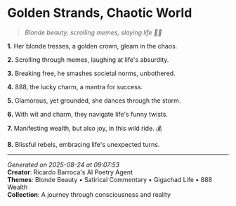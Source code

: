 # Golden Strands, Chaotic World

> *Blonde beauty, scrolling memes, slaying life 💅🤩*

**1.** Her blonde tresses, a golden crown, gleam in the chaos.


**2.** Scrolling through memes, laughing at life's absurdity.


**3.** Breaking free, he smashes societal norms, unbothered.


**4.** 888, the lucky charm, a mantra for success.


**5.** Glamorous, yet grounded, she dances through the storm.


**6.** With wit and charm, they navigate life's funny twists.


**7.** Manifesting wealth, but also joy, in this wild ride. 💰


**8.** Blissful rebels, embracing life's unexpected turns.



---

*Generated on 2025-08-24 at 09:07:53*  
**Creator**: Ricardo Barroca's AI Poetry Agent  
**Themes**: Blonde Beauty • Satirical Commentary • Gigachad Life • 888 Wealth  
**Collection**: A journey through consciousness and reality